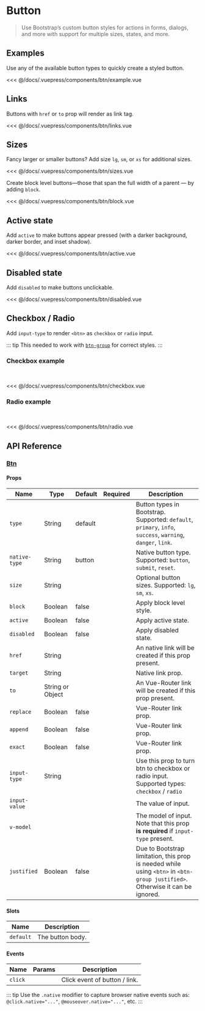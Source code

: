 # Button

> Use Bootstrap’s custom button styles for actions in forms, dialogs, and more with support for multiple sizes, states, and more.

## Examples

Use any of the available button types to quickly create a styled button.

<btn-example/>

<<< @/docs/.vuepress/components/btn/example.vue

## Links

Buttons with `href` or `to` prop will render as link tag.

<btn-links/>

<<< @/docs/.vuepress/components/btn/links.vue

## Sizes

Fancy larger or smaller buttons? Add size `lg`, `sm`, or `xs` for additional sizes.

<btn-sizes/>

<<< @/docs/.vuepress/components/btn/sizes.vue

Create block level buttons—those that span the full width of a parent — by adding `block`.

<btn-block/>

<<< @/docs/.vuepress/components/btn/block.vue

## Active state

Add `active` to make buttons appear pressed (with a darker background, darker border, and inset shadow).

<btn-active/>

<<< @/docs/.vuepress/components/btn/active.vue

## Disabled state

Add `disabled` to make buttons unclickable.

<btn-disabled/>

<<< @/docs/.vuepress/components/btn/disabled.vue

## Checkbox / Radio

Add `input-type` to render `<btn>` as `checkbox` or `radio` input.

::: tip
This needed to work with [`btn-group`](/components/btn-group.html) for correct styles.
:::

### Checkbox example

<br/>

<btn-checkbox/>

<<< @/docs/.vuepress/components/btn/checkbox.vue

### Radio example

<br/>

<btn-radio/>

<<< @/docs/.vuepress/components/btn/radio.vue

## API Reference

### [Btn](https://github.com/wxsms/uiv/blob/master/src/components/button/Btn.js)

#### Props

Name             | Type             | Default  | Required | Description
---------------- | ----------       | -------- | -------- | -----------------------
`type`           | String           | default  |          | Button types in Bootstrap. Supported: `default`, `primary`, `info`, `success`, `warning`, `danger`, `link`.
`native-type`    | String           | button   |          | Native button type. Supported: `button`, `submit`, `reset`.
`size`           | String           |          |          | Optional button sizes. Supported: `lg`, `sm`, `xs`.
`block`          | Boolean          | false    |          | Apply block level style.
`active`         | Boolean          | false    |          | Apply active state.
`disabled`       | Boolean          | false    |          | Apply disabled state.
`href`           | String           |          |          | An native link will be created if this prop present.
`target`         | String           |          |          | Native link prop.
`to`             | String or Object |          |          | An Vue-Router link will be created if this prop present.
`replace`        | Boolean          | false    |          | Vue-Router link prop.
`append`         | Boolean          | false    |          | Vue-Router link prop.
`exact`          | Boolean          | false    |          | Vue-Router link prop.
`input-type`     | String           |          |          | Use this prop to turn btn to checkbox or radio input. Supported types: `checkbox` / `radio`
`input-value`    |                  |          |          | The value of input.
`v-model`        |                  |          |          | The model of input. Note that this prop **is required** if `input-type` present.
`justified`      | Boolean          | false    |          | Due to Bootstrap limitation, this prop is needed while using `<btn>` in `<btn-group justified>`. Otherwise it can be ignored.

#### Slots

Name      | Description
--------- | -----------------------
`default` | The button body.

#### Events

Name        | Params | Description
----------- | ------ | ---------------
`click`     |        | Click event of button / link.

::: tip
Use the `.native` modifier to capture browser native events such as: `@click.native="..."`, `@mouseover.native="..."`, etc.
:::
